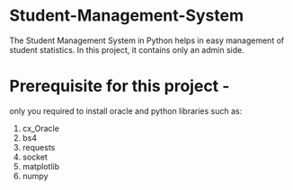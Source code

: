 # Student-Management-System
The Student Management System in Python helps in easy management of student statistics. 
In this project, it contains only an admin side.

# Prerequisite for this project -
only you required to install oracle and python libraries such as:
1) cx_Oracle 
2) bs4
3) requests
4) socket
5) matplotlib
6) numpy

